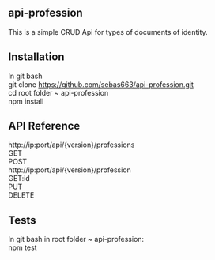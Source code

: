 ## api-profession

This is a simple CRUD Api for types of documents of identity.

## Installation
In git bash<br />
git clone https://github.com/sebas663/api-profession.git<br />
cd root folder ~ api-profession<br />
npm install

## API Reference

http://ip:port/api/{version}/professions<br />
GET<br />
POST<br />
http://ip:port/api/{version}/profession<br />
GET:id<br />
PUT<br />
DELETE

## Tests
In git bash in root folder ~ api-profession:<br />
npm test
